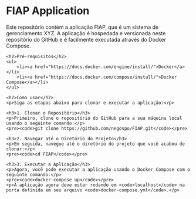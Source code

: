 <!DOCTYPE html>
<html>
<head>
    <meta charset="UTF-8">
    <title>FIAP Application</title>
</head>
<body>
    <h1>FIAP Application</h1>
    <p>Este repositório contém a aplicação FIAP, que é um sistema de gerenciamento XYZ. A aplicação é hospedada e versionada neste repositório do GitHub e é facilmente executada através do Docker Compose.</p>

    <h2>Pré-requisitos</h2>
    <ul>
        <li><a href="https://docs.docker.com/engine/install/">Docker</a></li>
        <li><a href="https://docs.docker.com/compose/install/">Docker Compose</a></li>
    </ul>

    <h2>Como usar</h2>
    <p>Siga as etapas abaixo para clonar e executar a aplicação:</p>

    <h3>1. Clonar o Repositório</h3>
    <p>Primeiro, clone o repositório do GitHub para a sua máquina local usando o seguinte comando:</p>
    <pre><code>git clone https://github.com/negospo/FIAP.git</code></pre>

    <h3>2. Navegar até o Diretório do Projeto</h3>
    <p>Em seguida, navegue até o diretório do projeto que você acabou de clonar:</p>
    <pre><code>cd FIAP</code></pre>

    <h3>3. Executar a Aplicação</h3>
    <p>Agora, você pode executar a aplicação usando o Docker Compose com o seguinte comando:</p>
    <pre><code>docker-compose up</code></pre>
    <p>A aplicação agora deve estar rodando em <code>localhost</code> na porta definida em seu arquivo <code>docker-compose.yml</code>.</p>
    
</body>
</html>